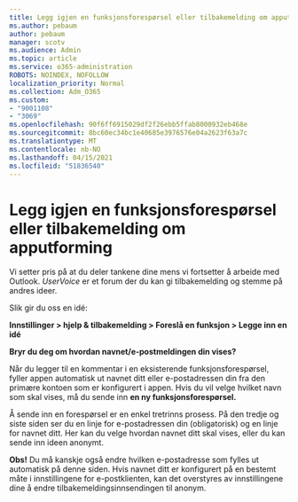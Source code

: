 ```yaml
---
title: Legg igjen en funksjonsforespørsel eller tilbakemelding om apputforming
ms.author: pebaum
author: pebaum
manager: scotv
ms.audience: Admin
ms.topic: article
ms.service: o365-administration
ROBOTS: NOINDEX, NOFOLLOW
localization_priority: Normal
ms.collection: Adm_O365
ms.custom:
- "9001108"
- "3069"
ms.openlocfilehash: 90f6ff6915029df2f26ebb5ffab8000932eb468e
ms.sourcegitcommit: 8bc60ec34bc1e40685e3976576e04a2623f63a7c
ms.translationtype: MT
ms.contentlocale: nb-NO
ms.lasthandoff: 04/15/2021
ms.locfileid: "51836540"
---
```

# <a name="leave-a-feature-request-or-feedback-on-app-design"></a>Legg igjen en funksjonsforespørsel eller tilbakemelding om apputforming

Vi setter pris på at du deler tankene dine mens vi fortsetter å arbeide med Outlook. *UserVoice* er et forum der du kan gi tilbakemelding og stemme på andres ideer.  

Slik gir du oss en idé: 

**Innstillinger > hjelp & tilbakemelding > Foreslå en funksjon > Legge inn en idé** 

**Bryr du deg om hvordan navnet/e-postmeldingen din vises?**

Når du legger til en kommentar i en eksisterende funksjonsforespørsel, fyller appen automatisk ut navnet ditt eller e-postadressen din fra den primære kontoen som er konfigurert i appen. Hvis du vil velge hvilket navn som skal vises, må du sende inn **en ny funksjonsforespørsel.** 

Å sende inn en forespørsel er en enkel tretrinns prosess. På den tredje og siste siden ser du en linje for e-postadressen din (obligatorisk) og en linje for navnet ditt. Her kan du velge hvordan navnet ditt skal vises, eller du kan sende inn ideen anonymt. 

**Obs!** Du må kanskje også endre hvilken e-postadresse som fylles ut automatisk på denne siden. Hvis navnet ditt er konfigurert på en bestemt måte i innstillingene for e-postklienten, kan det overstyres av innstillingene dine å endre tilbakemeldingsinnsendingen til anonym. 
